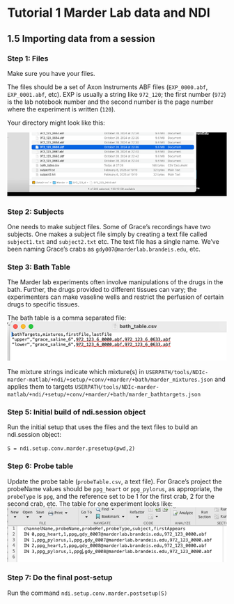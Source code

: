 # Tutorial 1 Marder Lab data and NDI

## 1.5 Importing data from a session

### Step 1: Files
Make sure you have your files.

The files should be a set of Axon Instruments ABF files (`EXP_0000.abf`, `EXP_0001.abf`, etc). EXP is usually a string like `972_120`; the first number (`972`) is the lab notebook number and the second number is the page number where the experiment is written (`120`).

Your directory might look like this:

![Files from a Marder experiment](5__fileListing.png)

### Step 2: Subjects

One needs to make subject files. Some of Grace’s recordings have two subjects. One makes a subject file simply by creating a text file called `subject1.txt` and `subject2.txt` etc. The text file has a single name. We’ve been naming Grace’s crabs as `gdy007@marderlab.brandeis.edu`, etc.

### Step 3: Bath Table

The Marder lab experiments often involve manipulations of the drugs in the bath. Further, the drugs provided to different tissues can vary; the experimenters can make vaseline wells and restrict the perfusion of certain drugs to specific tissues.

The bath table is a comma separated file:
![An example bath table](5__bathimage.png)

The mixture strings indicate which mixture(s) in `USERPATH/tools/NDIc-marder-matlab/+ndi/+setup/+conv/+marder/+bath/marder_mixtures.json` and applies them to targets `USERPATH/tools/NDIc-marder-matlab/+ndi/+setup/+conv/+marder/+bath/marder_bathtargets.json`

### Step 5: Initial build of ndi.session object

Run the initial setup that uses the files and the text files to build an ndi.session object:

`S = ndi.setup.conv.marder.presetup(pwd,2)`

### Step 6: Probe table

Update the probe table (`probeTable.csv`, a text file). For Grace’s project the probeName values should be `ppg_heart` or `ppg_pylorus`, as appropriate, the `probeType` is `ppg`, and the reference set to be 1 for the first crab, 2 for the second crab, etc. The table for one experiment looks like:
![An example probe table](5__probetable.png)

### Step 7: Do the final post-setup

Run the command `ndi.setup.conv.marder.postsetup(S)`
